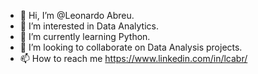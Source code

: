- 👋 Hi, I’m @Leonardo Abreu.
- 👀 I’m interested in Data Analytics.
- 🌱 I’m currently learning Python.
- 💞️ I’m looking to collaborate on Data Analysis projects.
- 📫 How to reach me https://www.linkedin.com/in/lcabr/

<!---
lcabrp/lcabrp is a ✨ special ✨ repository because its `README.md` (this file) appears on your GitHub profile.
You can click the Preview link to take a look at your changes.
--->
